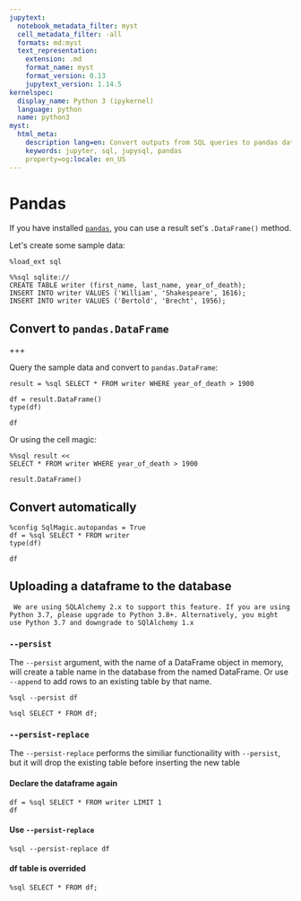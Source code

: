```yaml
---
jupytext:
  notebook_metadata_filter: myst
  cell_metadata_filter: -all
  formats: md:myst
  text_representation:
    extension: .md
    format_name: myst
    format_version: 0.13
    jupytext_version: 1.14.5
kernelspec:
  display_name: Python 3 (ipykernel)
  language: python
  name: python3
myst:
  html_meta:
    description lang=en: Convert outputs from SQL queries to pandas data frames using JupySQL
    keywords: jupyter, sql, jupysql, pandas
    property=og:locale: en_US
---
```


# Pandas

If you have installed [`pandas`](http://pandas.pydata.org/), you can use a result set's `.DataFrame()` method.

Let's create some sample data:

```{code-cell} ipython3
%load_ext sql
```

```{code-cell} ipython3
%%sql sqlite://
CREATE TABLE writer (first_name, last_name, year_of_death);
INSERT INTO writer VALUES ('William', 'Shakespeare', 1616);
INSERT INTO writer VALUES ('Bertold', 'Brecht', 1956);
```

## Convert to `pandas.DataFrame`

+++

Query the sample data and convert to `pandas.DataFrame`:

```{code-cell} ipython3
result = %sql SELECT * FROM writer WHERE year_of_death > 1900
```

```{code-cell} ipython3
df = result.DataFrame()
type(df)
```

```{code-cell} ipython3
df
```

Or using the cell magic:

```{code-cell} ipython3
%%sql result <<
SELECT * FROM writer WHERE year_of_death > 1900
```

```{code-cell} ipython3
result.DataFrame()
```

## Convert automatically

```{code-cell} ipython3
%config SqlMagic.autopandas = True
df = %sql SELECT * FROM writer
type(df)
```

```{code-cell} ipython3
df
```

## Uploading a dataframe to the database

```{versionadded} 0.7.0
 We are using SQLAlchemy 2.x to support this feature. If you are using Python 3.7, please upgrade to Python 3.8+. Alternatively, you might use Python 3.7 and downgrade to SQlAlchemy 1.x
```

### `--persist`

The `--persist` argument, with the name of a DataFrame object in memory, 
will create a table name in the database from the named DataFrame.   Or use `--append` to add rows to an existing  table by that name.

```{code-cell} ipython3
%sql --persist df
```

```{code-cell} ipython3
%sql SELECT * FROM df;
```

### `--persist-replace`

The `--persist-replace` performs the similiar functionaility with `--persist`,
but it will drop the existing table before inserting the new table

#### Declare the dataframe again

```{code-cell} ipython3
df = %sql SELECT * FROM writer LIMIT 1
df
```

#### Use `--persist-replace`

```{code-cell} ipython3
%sql --persist-replace df
```

#### df table is overrided

```{code-cell} ipython3
%sql SELECT * FROM df;
```

```{code-cell} ipython3

```
